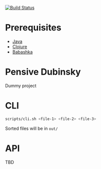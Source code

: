 [![Build Status](https://travis-ci.com/sansarip/pensive-dubinsky.svg?branch=main)](https://travis-ci.com/sansarip/pensive-dubinsky)

# Prerequisites

* [Java](https://openjdk.java.net/install/)
* [Clojure](https://clojure.org/guides/getting_started)
* [Babashka](https://github.com/babashka/babashka)

# Pensive Dubinsky

Dummy project

# CLI

```sh
scripts/cli.sh <file-1> <file-2> <file-3>
```

Sorted files will be in `out/`

# API

TBD
